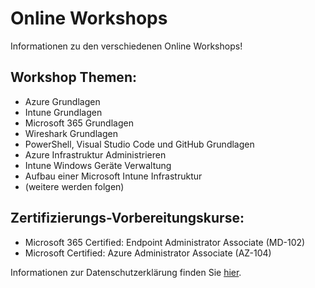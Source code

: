 # Online Workshops
Informationen zu den verschiedenen Online Workshops!

## Workshop Themen:
- Azure Grundlagen
- Intune Grundlagen
- Microsoft 365 Grundlagen
- Wireshark Grundlagen
- PowerShell, Visual Studio Code und GitHub Grundlagen
- Azure Infrastruktur Administrieren
- Intune Windows Geräte Verwaltung
- Aufbau einer Microsoft Intune Infrastruktur
- (weitere werden folgen)

## Zertifizierungs-Vorbereitungskurse:  
- Microsoft 365 Certified: Endpoint Administrator Associate (MD-102)  
- Microsoft Certified: Azure Administrator Associate (AZ-104)


Informationen zur Datenschutzerklärung finden Sie [hier](http://www.winsolution.ch).
